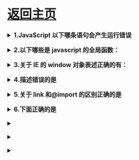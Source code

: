 # [返回主页](https://github.com/yisainan/web-interview/blob/master/README.md)

<b><details><summary>1.JavaScript 以下哪条语句会产生运行错误 </summary></b>

A. var obj = (); B. var obj = []; C. var obj = {}; D. var obj = //;

答案：AD

</details>

<b><details><summary>2.以下哪些是 javascript 的全局函数：</summary></b>

```
A. escape	函数可对字符串进行编码，这样就可以在所有的计算机上读取该字符串。ECMAScript v3 反对使用该方法，应用使用 decodeURI() 和 decodeURIComponent() 替代它。
B. parseFloat	parseFloat() 函数可解析一个字符串，并返回一个浮点数。
该函数指定字符串中的首个字符是否是数字。如果是，则对字符串进行解析，直到到达数字的末端为止，然后以数字返回该数字，而不是作为字符串。
C. eval	 函数可计算某个字符串，并执行其中的的 JavaScript 代码。
D. setTimeout
E. alert
```

答案：ABC

</details>

<b><details><summary>3.关于 IE 的 window 对象表述正确的有：</summary></b>

```
A. window.opener属性本身就是指向window对象
B. window.reload()方法可以用来刷新当前页面  应该是location.reload或者window.location.reload
C. window.location=”a.html”和window.location.href=”a.html”的作用都是把当前页面替换成a.html页面
D. 定义了全局变量g；可以用window.g的方式来存取该变量
```

答案：ACD

</details>

<b><details><summary>4.描述错误的是</summary></b>

```
A：HTTP状态码302表示暂时性转移
B:domContentLoaded事件早于onload事件
C: IE678不支持事件捕获
D:localStorage 存储的数据在电脑重启后丢失
```

答案：D

解析：

HTTP状态码302表示被请求的资源暂时转移(Moved temporatily)，然后会给出一个转移后的URL，而浏览器在处理服务器返回的302错误时，原则上会重新建立一个TCP连接，然后再取重定向后的URL的页面；但是如果页面存在于缓存中，则不重新获取；

onload事件触发时，页面上所有的DOM，样式表，脚本，图片，flash都已经加载完成了，domContentLoaded事件触发时，仅当DOM加载完成，不包括样式表，图片，flash。

C正确，故选D

</details>

<b><details><summary>5.关于 link 和@import 的区别正确的是</summary></b>

```
A: link属于XHTML标签，而@import是CSS提供的；
B：页面被加载时，link会同时被加载，而后者引用的CSS会等到页面被加载完再加载
C：import只在IE5以上才能识别 而link是XHTML标签，无兼容问题
D: link方式的样式的权重高于@import的权重
```

答案：A

</details>

<b><details><summary>6.下面正确的是</summary></b>

```
A: 跨域问题能通过JsonP方案解决
B：不同子域名间仅能通过修改window.name解决跨域   还可以通过script标签src  jsonp等h5 Java split等
C：只有在IE中可通过iframe嵌套跨域
D：MediaQuery属性是进行视频格式检测的属性是做响应式的
```

答案：A

</details>

<b><details><summary></summary></b>

答案：

</details>

<b><details><summary></summary></b>

答案：

</details>

<b><details><summary></summary></b>

答案：

</details>

